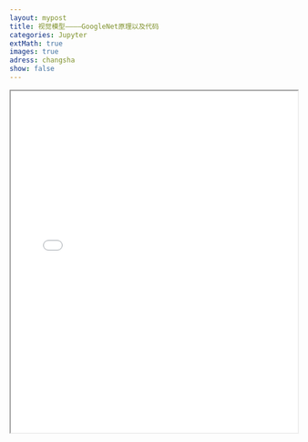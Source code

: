 ```yaml
---
layout: mypost
title: 视觉模型————GoogleNet原理以及代码
categories: Jupyter
extMath: true
images: true
adress: changsha
show: false
---
```

<iframe src="{{ site.baseurl }}/_jupyter/googlenet.html" width="100%" height="600px"></iframe>
<!-- Big-Yellow-J.github.io\_jupyter\googlenet.html -->